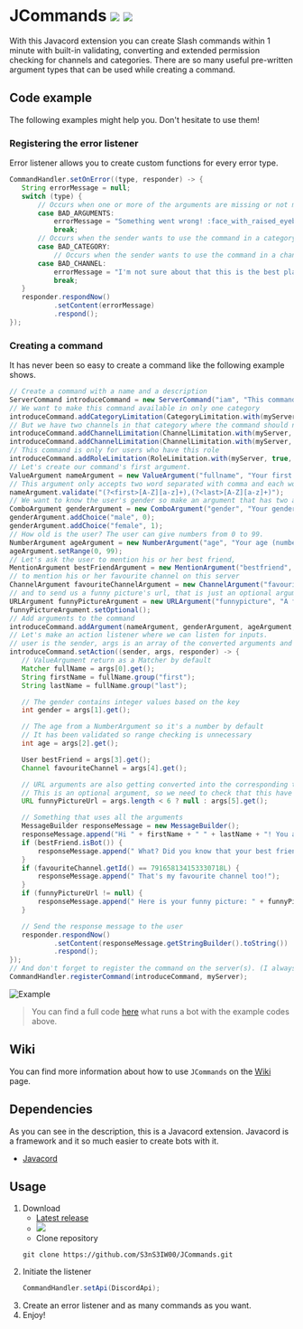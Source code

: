 # JCommands [![](https://img.shields.io/badge/Version-4.0.0-blue)](https://github.com/S3nS3IW00/JCommands) [![](https://img.shields.io/badge/Javadoc-Latest-green)](https://s3ns3iw00.github.io/JCommands/javadoc/)

With this Javacord extension you can create Slash commands within 1 minute with built-in validating, converting and
extended permission checking for channels and categories. There are so many useful pre-written argument types that can
be used while creating a command.

## Code example

The following examples might help you. Don't hesitate to use them!

### Registering the error listener

Error listener allows you to create custom functions for every error type.

```java  
CommandHandler.setOnError((type, responder) -> {
   String errorMessage = null;
   switch (type) {
       // Occurs when one or more of the arguments are missing or not matching the pattern.
       case BAD_ARGUMENTS:
           errorMessage = "Something went wrong! :face_with_raised_eyebrow:";
           break;
       // Occurs when the sender wants to use the command in a category where it is not allowed.
       case BAD_CATEGORY:
           // Occurs when the sender wants to use the command in a channel where it is not allowed.
       case BAD_CHANNEL:
           errorMessage = "I'm not sure about that this is the best place to use this command. :face_with_raised_eyebrow:";
           break;
   }
   responder.respondNow()
           .setContent(errorMessage)
           .respond();
});
```  
  
### Creating a command  
It has never been so easy to create a command like the following example shows.

```java  
// Create a command with a name and a description
ServerCommand introduceCommand = new ServerCommand("iam", "This command is for to introduce yourself.");
// We want to make this command available in only one category
introduceCommand.addCategoryLimitation(CategoryLimitation.with(myServer, true, api.getChannelCategoryById(787365901552451595L).get()));
// But we have two channels in that category where the command should not to work
introduceCommand.addChannelLimitation(ChannelLimitation.with(myServer, false, api.getTextChannelById(787366035207618573L).get()));
introduceCommand.addChannelLimitation(ChannelLimitation.with(myServer, false, api.getTextChannelById(787366059643502644L).get()));
// This command is only for users who have this role
introduceCommand.addRoleLimitation(RoleLimitation.with(myServer, true, api.getRoleById(787366309561368606L).get()));
// Let's create our command's first argument.
ValueArgument nameArgument = new ValueArgument("fullname", "Your first and last name separated with comma (Firstname,Lastname)", SlashCommandOptionType.STRING);
// This argument only accepts two word separated with comma and each word started with capitalized letter.
nameArgument.validate("(?<first>[A-Z][a-z]+),(?<last>[A-Z][a-z]+)");
// We want to know the user's gender so make an argument that has two acceptable values.
ComboArgument genderArgument = new ComboArgument("gender", "Your gender", SlashCommandOptionType.INTEGER);
genderArgument.addChoice("male", 0);
genderArgument.addChoice("female", 1);
// How old is the user? The user can give numbers from 0 to 99.
NumberArgument ageArgument = new NumberArgument("age", "Your age (number between 0 and 99)");
ageArgument.setRange(0, 99);
// Let's ask the user to mention his or her best friend,
MentionArgument bestFriendArgument = new MentionArgument("bestfriend", "Your best friend on Discord");
// to mention his or her favourite channel on this server
ChannelArgument favouriteChannelArgument = new ChannelArgument("favouritechannel", "Your favourite channel on this server");
// and to send us a funny picture's url, that is just an optional argument
URLArgument funnyPictureArgument = new URLArgument("funnypicture", "A funny picture's url");
funnyPictureArgument.setOptional();
// Add arguments to the command
introduceCommand.addArgument(nameArgument, genderArgument, ageArgument, bestFriendArgument, favouriteChannelArgument, funnyPictureArgument);
// Let's make an action listener where we can listen for inputs.
// user is the sender, args is an array of the converted arguments and responder is a class that manages responses
introduceCommand.setAction((sender, args, responder) -> {
   // ValueArgument return as a Matcher by default
   Matcher fullName = args[0].get();
   String firstName = fullName.group("first");
   String lastName = fullName.group("last");

   // The gender contains integer values based on the key
   int gender = args[1].get();

   // The age from a NumberArgument so it's a number by default
   // It has been validated so range checking is unnecessary
   int age = args[2].get();

   User bestFriend = args[3].get();
   Channel favouriteChannel = args[4].get();

   // URL arguments are also getting converted into the corresponding type
   // This is an optional argument, so we need to check that this have been specified
   URL funnyPictureUrl = args.length < 6 ? null : args[5].get();

   // Something that uses all the arguments
   MessageBuilder responseMessage = new MessageBuilder();
   responseMessage.append("Hi " + firstName + " " + lastName + "! You are very " + (gender == 0 ? "handsome" : "beautiful") + " :heart: As I can see you are " + (age >= 10 && age < 20 ? "" : "not ") + "a teenager.");
   if (bestFriend.isBot()) {
       responseMessage.append(" What? Did you know that your best friend is a BOT?");
   }
   if (favouriteChannel.getId() == 791658134153330718L) {
       responseMessage.append(" That's my favourite channel too!");
   }
   if (funnyPictureUrl != null) {
       responseMessage.append(" Here is your funny picture: " + funnyPictureUrl.toString());
   }

   // Send the response message to the user
   responder.respondNow()
           .setContent(responseMessage.getStringBuilder().toString())
           .respond();
});
// And don't forget to register the command on the server(s). (I always forget it and never know what's wrong :D)
CommandHandler.registerCommand(introduceCommand, myServer);
```  

![Example](https://imgur.com/swqZYXH.png)
  
> You can find a full code [here](https://github.com/S3nS3IW00/JCommands/blob/master/src/test/java/me/s3ns3iw00/jcommands/TestMain.java) what runs a bot with the example codes above.

## Wiki
You can find more information about how to use `JCommands` on the [Wiki](https://github.com/S3nS3IW00/JCommands/wiki) page.
  
## Dependencies  
As you can see in the description, this is a Javacord extension. Javacord is a framework and it so much easier to create bots with it.  
- [Javacord](https://github.com/Javacord/Javacord)
  
## Usage  
1. Download
   - [Latest release](https://github.com/S3nS3IW00/JCommands/releases/latest)
   - [![](https://jitpack.io/v/S3nS3IW00/JCommands.svg)](https://jitpack.io/#S3nS3IW00/JCommands)
   - Clone repository
   ```
   git clone https://github.com/S3nS3IW00/JCommands.git  
   ```  
2. Initiate the listener  
   ```java  
   CommandHandler.setApi(DiscordApi);  
   ```  
3. Create an error listener and as many commands as you want.  
4. Enjoy!